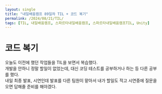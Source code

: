 ```yaml
---
layout: single
title: "내일배움캠프 89일차 TIL + 코드 복기"
permalink: /2024/08/21/TIL/
tags: [TIL, 내일배움캠프, 스파르타내일배움캠프, 스파르타내일배움캠프TIL, Unity]
---
```

# 코드 복기
오늘도 이전에 했던 작업들을 TIL을 보면서 복습했다.  
개발을 안하니 정말 할일이 없었는데, 대신 코딩 테스트를 공부하거나 하는 등 다른 공부를 했다.  
내일 최종 발표, 시연인데 발표를 다른 팀원이 맡아서 내가 할일도 적고 시연중에 질문을 오면 답해줄 준비를 해야겠다.  
